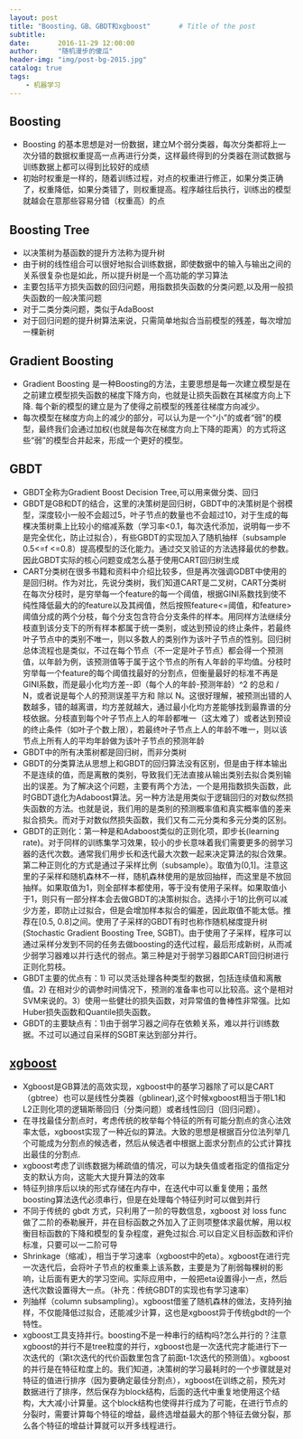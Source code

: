 ```yaml
---
layout: post
title: "Boosting、GB、GBDT和xgboost"       # Title of the post
subtitle:
date:       2016-11-29 12:00:00
author:     "随机漫步的傻瓜"
header-img: "img/post-bg-2015.jpg"
catalog: true
tags:
    - 机器学习
---
```

## Boosting
- Boosting 的基本思想是对一份数据，建立M个弱分类器，每次分类都将上一次分错的数据权重提高一点再进行分类，这样最终得到的分类器在测试数据与训练数据上都可以得到比较好的成绩
- 初始时权重是一样的，随着训练过程，对点的权重进行修正，如果分类正确了，权重降低，如果分类错了，则权重提高。程序越往后执行，训练出的模型就越会在意那些容易分错（权重高）的点

## Boosting Tree
- 以决策树为基函数的提升方法称为提升树
- 由于树的线性组合可以很好地拟合训练数据，即使数据中的输入与输出之间的关系很复杂也是如此，所以提升树是一个高功能的学习算法
- 主要包括平方损失函数的回归问题，用指数损失函数的分类问题,以及用一般损失函数的一般决策问题
- 对于二类分类问题，类似于AdaBoost
- 对于回归问题的提升树算法来说，只需简单地拟合当前模型的残差，每次增加一棵新树

## Gradient Boosting
- Gradient Boosting 是一种Boosting的方法，主要思想是每一次建立模型是在之前建立模型损失函数的梯度下降方向，也就是让损失函数在其梯度方向上下降. 每个新的模型的建立是为了使得之前模型的残差往梯度方向减少。
- 每次模型在梯度方向上的减少的部分，可以认为是一个“小”的或者“弱”的模型，最终我们会通过加权(也就是每次在梯度方向上下降的距离）的方式将这些“弱”的模型合并起来，形成一个更好的模型。

## GBDT
- GBDT全称为Gradient Boost Decision Tree,可以用来做分类、回归
- GBDT是GB和DT的结合，这里的决策树是回归树，GBDT中的决策树是个弱模型，深度较小一般不会超过5，叶子节点的数量也不会超过10，对于生成的每棵决策树乘上比较小的缩减系数（学习率<0.1，每次迭代添加，说明每一步不是完全优化，防止过拟合），有些GBDT的实现加入了随机抽样（subsample 0.5<=f <=0.8）提高模型的泛化能力。通过交叉验证的方法选择最优的参数。因此GBDT实际的核心问题变成怎么基于使用CART回归树生成
- CART分类树在很多书籍和资料中介绍比较多，但是再次强调GDBT中使用的是回归树。作为对比，先说分类树，我们知道CART是二叉树，CART分类树在每次分枝时，是穷举每一个feature的每一个阈值，根据GINI系数找到使不纯性降低最大的的feature以及其阀值，然后按照feature<=阈值，和feature>阈值分成的两个分枝，每个分支包含符合分支条件的样本。用同样方法继续分枝直到该分支下的所有样本都属于统一类别，或达到预设的终止条件，若最终叶子节点中的类别不唯一，则以多数人的类别作为该叶子节点的性别。回归树总体流程也是类似，不过在每个节点（不一定是叶子节点）都会得一个预测值，以年龄为例，该预测值等于属于这个节点的所有人年龄的平均值。分枝时穷举每一个feature的每个阈值找最好的分割点，但衡量最好的标准不再是GINI系数，而是最小化均方差--即（每个人的年龄-预测年龄）^2 的总和 / N，或者说是每个人的预测误差平方和 除以 N。这很好理解，被预测出错的人数越多，错的越离谱，均方差就越大，通过最小化均方差能够找到最靠谱的分枝依据。分枝直到每个叶子节点上人的年龄都唯一（这太难了）或者达到预设的终止条件（如叶子个数上限），若最终叶子节点上人的年龄不唯一，则以该节点上所有人的平均年龄做为该叶子节点的预测年龄
- GBDT中的所有决策树都是回归树，而非分类树
- GBDT的分类算法从思想上和GBDT的回归算法没有区别，但是由于样本输出不是连续的值，而是离散的类别，导致我们无法直接从输出类别去拟合类别输出的误差。为了解决这个问题，主要有两个方法，一个是用指数损失函数，此时GBDT退化为Adaboost算法。另一种方法是用类似于逻辑回归的对数似然损失函数的方法。也就是说，我们用的是类别的预测概率值和真实概率值的差来拟合损失。而对于对数似然损失函数，我们又有二元分类和多元分类的区别。
- GBDT的正则化：第一种是和Adaboost类似的正则化项，即步长(learning rate)。对于同样的训练集学习效果，较小的步长意味着我们需要更多的弱学习器的迭代次数。通常我们用步长和迭代最大次数一起来决定算法的拟合效果。第二种正则化的方式是通过子采样比例（subsample）。取值为(0,1]。注意这里的子采样和随机森林不一样，随机森林使用的是放回抽样，而这里是不放回抽样。如果取值为1，则全部样本都使用，等于没有使用子采样。如果取值小于1，则只有一部分样本会去做GBDT的决策树拟合。选择小于1的比例可以减少方差，即防止过拟合，但是会增加样本拟合的偏差，因此取值不能太低。推荐在[0.5, 0.8]之间。使用了子采样的GBDT有时也称作随机梯度提升树(Stochastic Gradient Boosting Tree, SGBT)。由于使用了子采样，程序可以通过采样分发到不同的任务去做boosting的迭代过程，最后形成新树，从而减少弱学习器难以并行迭代的弱点。第三种是对于弱学习器即CART回归树进行正则化剪枝。
- GBDT主要的优点有：1) 可以灵活处理各种类型的数据，包括连续值和离散值。2) 在相对少的调参时间情况下，预测的准备率也可以比较高。这个是相对SVM来说的。3）使用一些健壮的损失函数，对异常值的鲁棒性非常强。比如 Huber损失函数和Quantile损失函数。
- GBDT的主要缺点有：1)由于弱学习器之间存在依赖关系，难以并行训练数据。不过可以通过自采样的SGBT来达到部分并行。

## [xgboost](https://xgboost.readthedocs.io/en/latest/)
- Xgboost是GB算法的高效实现，xgboost中的基学习器除了可以是CART（gbtree）也可以是线性分类器（gblinear),这个时候xgboost相当于带L1和L2正则化项的逻辑斯蒂回归（分类问题）或者线性回归（回归问题）。
- 在寻找最佳分割点时，考虑传统的枚举每个特征的所有可能分割点的贪心法效率太低，xgboost实现了一种近似的算法。大致的思想是根据百分位法列举几个可能成为分割点的候选者，然后从候选者中根据上面求分割点的公式计算找出最佳的分割点.
- xgboost考虑了训练数据为稀疏值的情况，可以为缺失值或者指定的值指定分支的默认方向，这能大大提升算法的效率
- 特征列排序后以块的形式存储在内存中，在迭代中可以重复使用；虽然boosting算法迭代必须串行，但是在处理每个特征列时可以做到并行
- 不同于传统的 gbdt 方式，只利用了一阶的导数信息，xgboost 对 loss func 做了二阶的泰勒展开，并在目标函数之外加入了正则项整体求最优解，用以权衡目标函数的下降和模型的复杂程度，避免过拟合.可以自定义目标函数和评价标准，只要可以一二阶可导
- Shrinkage（缩减），相当于学习速率（xgboost中的eta）。xgboost在进行完一次迭代后，会将叶子节点的权重乘上该系数，主要是为了削弱每棵树的影响，让后面有更大的学习空间。实际应用中，一般把eta设置得小一点，然后迭代次数设置得大一点。（补充：传统GBDT的实现也有学习速率）
- 列抽样（column subsampling）。xgboost借鉴了随机森林的做法，支持列抽样，不仅能降低过拟合，还能减少计算，这也是xgboost异于传统gbdt的一个特性。
- xgboost工具支持并行。boosting不是一种串行的结构吗?怎么并行的？注意xgboost的并行不是tree粒度的并行，xgboost也是一次迭代完才能进行下一次迭代的（第t次迭代的代价函数里包含了前面t-1次迭代的预测值）。xgboost的并行是在特征粒度上的。我们知道，决策树的学习最耗时的一个步骤就是对特征的值进行排序（因为要确定最佳分割点），xgboost在训练之前，预先对数据进行了排序，然后保存为block结构，后面的迭代中重复地使用这个结构，大大减小计算量。这个block结构也使得并行成为了可能，在进行节点的分裂时，需要计算每个特征的增益，最终选增益最大的那个特征去做分裂，那么各个特征的增益计算就可以开多线程进行。
